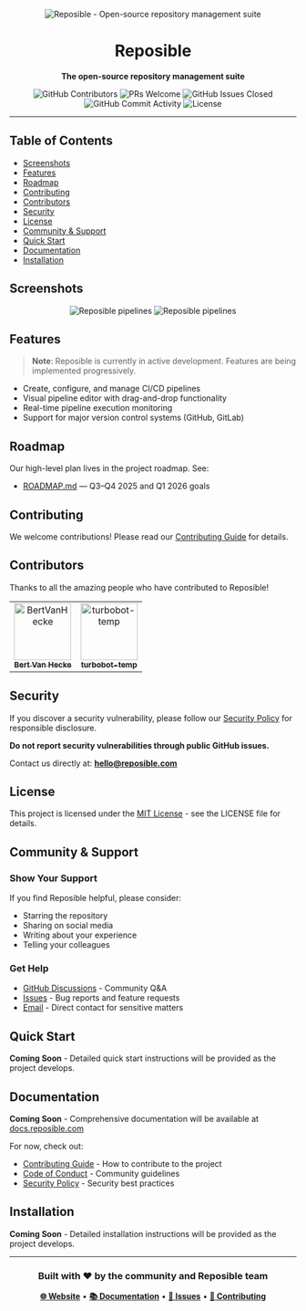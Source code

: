 <p align="center">
  <img src="https://socialify.git.ci/Reposible-HQ/reposible/image?forks=1&amp;issues=1&amp;language=1&amp;logo=https%3A%2F%2Fcdn.prod.website-files.com%2F67d012e8c7d76a09078b13c8%2F6811e55bba58a01477a1de7a_Reposible%2520Logo.svg&amp;name=1&amp;owner=1&amp;pattern=Solid&amp;pulls=1&amp;stargazers=1&amp;theme=Light" alt="Reposible - Open-source repository management suite">
</p>

<h1 align="center">Reposible</h1>

<p align="center">
  <strong>The open-source repository management suite</strong>
</p>

<p align="center">
  <img src="https://img.shields.io/github/contributors/Reposible-HQ/reposible?style=for-the-badge" alt="GitHub Contributors">
  <img src="https://img.shields.io/badge/PRs-welcome-brightgreen.svg?style=for-the-badge" alt="PRs Welcome">
  <img src="https://img.shields.io/github/issues-closed/Reposible-HQ/reposible?style=for-the-badge" alt="GitHub Issues Closed">
  <img src="https://img.shields.io/github/commit-activity/m/Reposible-HQ/reposible?style=for-the-badge" alt="GitHub Commit Activity">
  <img src="https://img.shields.io/github/license/Reposible-HQ/reposible?style=for-the-badge" alt="License">
</p>

---

## Table of Contents

- [Screenshots](#screenshots)
- [Features](#features)
- [Roadmap](#roadmap)
- [Contributing](#contributing)
- [Contributors](#contributors)
- [Security](#security)
- [License](#license)
- [Community & Support](#community--support)
- [Quick Start](#quick-start)
- [Documentation](#documentation)
- [Installation](#installation)

## Screenshots
<p align="center">
	<img alt="Reposible pipelines" src="https://github.com/user-attachments/assets/afcba8d7-d622-449a-984f-ad7cf6ec2ad8" />
	<img alt="Reposible pipelines" src="https://github.com/user-attachments/assets/77bde25f-3a2e-4230-afc4-5ad0f66a3a72" />
</p>

## Features

> **Note**: Reposible is currently in active development. Features are being implemented progressively.

- Create, configure, and manage CI/CD pipelines
- Visual pipeline editor with drag-and-drop functionality  
- Real-time pipeline execution monitoring
- Support for major version control systems (GitHub, GitLab)

## Roadmap

Our high-level plan lives in the project roadmap. See:

- [ROADMAP.md](ROADMAP.md) — Q3–Q4 2025 and Q1 2026 goals
## Contributing

We welcome contributions! Please read our [Contributing Guide](CONTRIBUTING.md) for details.

## Contributors

Thanks to all the amazing people who have contributed to Reposible!

<!-- readme: contributors -start -->
<table>
	<tbody>
		<tr>
            <td align="center">
                <a href="https://github.com/BertVanHecke">
                    <img src="https://avatars.githubusercontent.com/u/67365882?v=4" width="100;" alt="BertVanHecke"/>
                    <br />
                    <sub><b>Bert Van Hecke</b></sub>
                </a>
            </td>
            <td align="center">
                <a href="https://github.com/turbobot-temp">
                    <img src="https://avatars.githubusercontent.com/u/145653950?v=4" width="100;" alt="turbobot-temp"/>
                    <br />
                    <sub><b>turbobot-temp</b></sub>
                </a>
            </td>
		</tr>
	<tbody>
</table>
<!-- readme: contributors -end -->

## Security

If you discover a security vulnerability, please follow our [Security Policy](SECURITY.md) for responsible disclosure.

**Do not report security vulnerabilities through public GitHub issues.**

Contact us directly at: **hello@reposible.com**

## License

This project is licensed under the [MIT License](LICENSE) - see the LICENSE file for details.

## Community & Support

### Show Your Support

If you find Reposible helpful, please consider:

- Starring the repository
- Sharing on social media
- Writing about your experience
- Telling your colleagues

### Get Help

- [GitHub Discussions](https://github.com/Reposible-HQ/reposible/discussions) - Community Q&A
- [Issues](https://github.com/Reposible-HQ/reposible/issues) - Bug reports and feature requests
- [Email](mailto:hello@reposible.com) - Direct contact for sensitive matters

## Quick Start

**Coming Soon** - Detailed quick start instructions will be provided as the project develops.

## Documentation

**Coming Soon** - Comprehensive documentation will be available at [docs.reposible.com](https://docs.reposible.com)

For now, check out:

- [Contributing Guide](CONTRIBUTING.md) - How to contribute to the project
- [Code of Conduct](CODE_OF_CONDUCT.md) - Community guidelines
- [Security Policy](SECURITY.md) - Security best practices

## Installation

**Coming Soon** - Detailed installation instructions will be provided as the project develops.

---

<div align="center">

### Built with ❤️ by the community and Reposible team

**[🌐 Website](https://reposible.com)** • **[📚 Documentation](https://docs.reposible.com)** • **[🐛 Issues](https://github.com/Reposible-HQ/reposible/issues)** • **[🤝 Contributing](CONTRIBUTING.md)**

</div>
